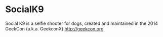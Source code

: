 SocialK9
========

Social K9 is a selfie shooter for dogs, created and maintained in the 2014 GeekCon (a.k.a. GeekconX) http://geekcon.org
